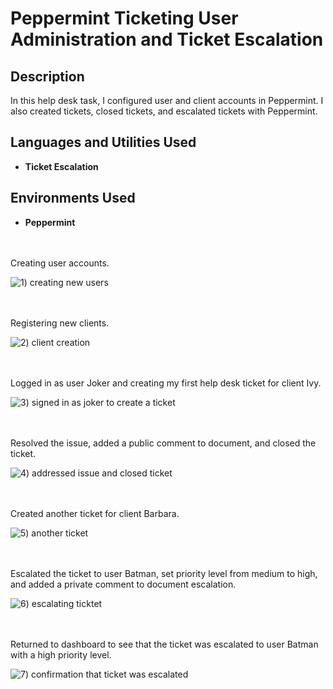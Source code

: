 # Peppermint Ticketing User Administration and Ticket Escalation

<h2>Description</h2>
In this help desk task, I configured user and client accounts in Peppermint. I also created tickets, closed tickets, and escalated tickets with Peppermint. 
<br />


<h2>Languages and Utilities Used</h2>

- <b>Ticket Escalation</b> 

<h2>Environments Used</h2>

- <b>Peppermint</b> 

<br />
<br />
Creating user accounts.

![1) creating new users](https://github.com/user-attachments/assets/08200f24-8462-49ab-89b2-a3f77f07d9f1)

<br />
<br />
Registering new clients.    

![2) client creation](https://github.com/user-attachments/assets/2ff04770-e48b-46a0-b9ef-fcc5bae1ef7e)

<br />
<br />
Logged in as user Joker and creating my first help desk ticket for client Ivy. 

![3) signed in as joker to create a ticket](https://github.com/user-attachments/assets/7a4af5ec-2418-4d36-b3dd-429453a935a0)

<br />
<br />
Resolved the issue, added a public comment to document, and closed the ticket. 

![4) addressed issue and closed ticket](https://github.com/user-attachments/assets/5a3d232e-34fd-4a94-a95a-440d680e1566)

<br />
<br />
Created another ticket for client Barbara.

![5) another ticket ](https://github.com/user-attachments/assets/a9a33a78-5125-47c1-a6f4-603008ae436a)

<br />
<br />
Escalated the ticket to user Batman, set priority level from medium to high, and added a private comment to document escalation.

![6) escalating ticktet ](https://github.com/user-attachments/assets/dbe6b151-a5e9-42b9-9e7f-600ceb00217e)

<br />
<br />
Returned to dashboard to see that the ticket was escalated to user Batman with a high priority level.  

![7) confirmation that ticket was escalated](https://github.com/user-attachments/assets/d75bb6d7-773d-48ee-b558-e1b5bcb94bd2)

<br />
<br />
